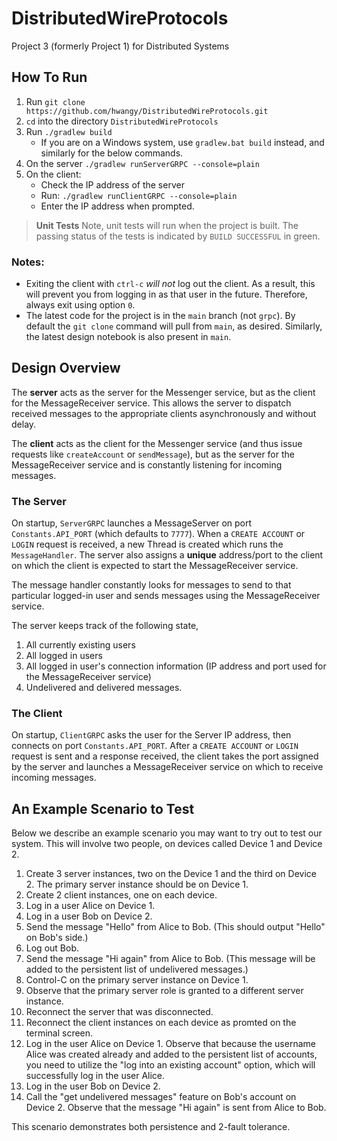 # DistributedWireProtocols
Project 3 (formerly Project 1) for Distributed Systems

## How To Run

1. Run `git clone https://github.com/hwangy/DistributedWireProtocols.git`
2. `cd` into the directory `DistributedWireProtocols`
3. Run `./gradlew build`
   * If you are on a Windows system, use `gradlew.bat build` instead, and similarly
     for the below commands.
4. On the server `./gradlew runServerGRPC --console=plain`
5. On the client:
   * Check the IP address of the server
   * Run: `./gradlew runClientGRPC --console=plain`
   * Enter the IP address when prompted.

>**Unit Tests**
>Note, unit tests will run when the project is built. The passing status of the tests
>is indicated by `BUILD SUCCESSFUL` in green.

### Notes:
* Exiting the client with `ctrl-c` *will not* log out the client. As a result,
    this will prevent you from logging in as that user in the future. Therefore,
    always exit using option `0`.
* The latest code for the project is in the `main` branch (not `grpc`). By default
    the `git clone` command will pull from `main`, as desired. Similarly, the latest
    design notebook is also present in `main`.

## Design Overview
The **server** acts as the server for the Messenger service, but as the client for the
MessageReceiver service. This allows the server to dispatch received messages to the
appropriate clients asynchronously and without delay.

The **client** acts as the client for the Messenger service (and thus issue requests like
`createAccount` or `sendMessage`), but as the server for the MessageReceiver service
and is constantly listening for incoming messages.

### The Server
On startup, `ServerGRPC` launches a MessageServer on port `Constants.API_PORT`
(which defaults to `7777`). When a `CREATE ACCOUNT` or `LOGIN` request is received, a
new Thread is created which runs the `MessageHandler`. The server also assigns a
**unique** address/port to the client on which the client is expected to start the
MessageReceiver service.

The message handler constantly looks for messages to send to that particular logged-in
user and sends messages using the MessageReceiver service.

The server keeps track of the following state,
1. All currently existing users
2. All logged in users
3. All logged in user's connection information (IP address and port used for the 
    MessageReceiver service)
4. Undelivered and delivered messages.

### The Client
On startup, `ClientGRPC` asks the user for the Server IP address, then connects on
port `Constants.API_PORT`. After a `CREATE ACCOUNT` or `LOGIN` request is sent and a
response received, the client takes the port assigned by the server and launches a
MessageReceiver service on which to receive incoming messages.
   
## An Example Scenario to Test

Below we describe an example scenario you may want to try out to test our system. This will involve 
two people, on devices called Device 1 and Device 2.

1. Create 3 server instances, two on the Device 1 and the third on Device 2. The primary server instance should be on Device 1.
2. Create 2 client instances, one on each device.
3. Log in a user Alice on Device 1.
4. Log in a user Bob on Device 2.
5. Send the message "Hello" from Alice to Bob. (This should output "Hello" on Bob's side.)
6. Log out Bob.
7. Send the message "Hi again" from Alice to Bob. (This message will be added to the persistent list of undelivered messages.)
8. Control-C on the primary server instance on Device 1.
9. Observe that the primary server role is granted to a different server instance.
10. Reconnect the server that was disconnected.
11. Reconnect the client instances on each device as promted on the terminal screen.
12. Log in the user Alice on Device 1. Observe that because the username Alice was created already and added to the persistent list of accounts, you need to utilize the "log into an existing account" option, which will successfully log in the user Alice.
13. Log in the user Bob on Device 2.
14. Call the "get undelivered messages" feature on Bob's account on Device 2. Observe that the message "Hi again" is sent from Alice to Bob.

This scenario demonstrates both persistence and 2-fault tolerance.
